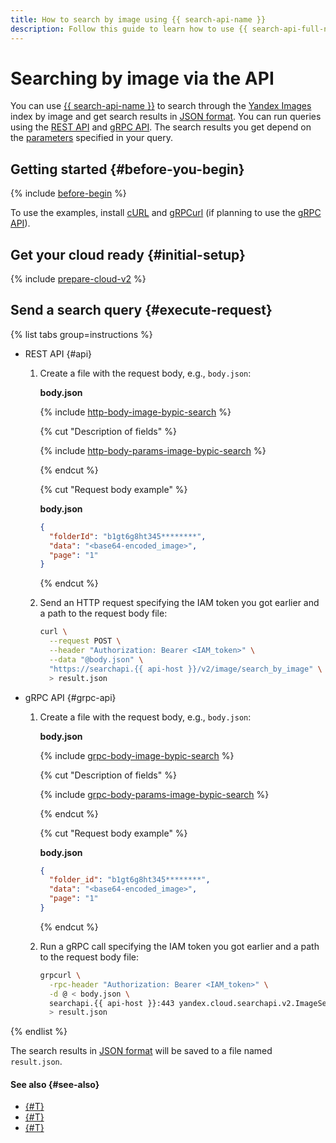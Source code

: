 ```yaml
---
title: How to search by image using {{ search-api-name }}
description: Follow this guide to learn how to use {{ search-api-full-name }} to send search queries for images based on a source image.
---
```


# Searching by image via the API

You can use [{{ search-api-name }}](../concepts/index.md#api-v2) to search through the [Yandex Images](https://yandex.ru/images) index by image and get search results in [JSON format](../concepts/image-search.md#json-response-format). You can run queries using the [REST API](../api-ref/) and [gRPC API](../api-ref/grpc/). The search results you get depend on the [parameters](../concepts/image-search.md#request-body-by-pic) specified in your query.

## Getting started {#before-you-begin}

{% include [before-begin](../../_tutorials/_tutorials_includes/before-you-begin.md) %}

To use the examples, install [cURL](https://curl.haxx.se) and [gRPCurl](https://github.com/fullstorydev/grpcurl) (if planning to use the [gRPC API](../api-ref/grpc/)).

## Get your cloud ready {#initial-setup}

{% include [prepare-cloud-v2](../../_includes/search-api/prepare-cloud-v2.md) %}

## Send a search query {#execute-request}

{% list tabs group=instructions %}

- REST API {#api}

  1. Create a file with the request body, e.g., `body.json`:

      **body.json**

      {% include [http-body-image-bypic-search](../../_includes/search-api/http-body-image-bypic-search.md) %}

      {% cut "Description of fields" %}

      {% include [http-body-params-image-bypic-search](../../_includes/search-api/http-body-params-image-bypic-search.md) %}

      {% endcut %}

      {% cut "Request body example" %}

      **body.json**

      ```json
      {
        "folderId": "b1gt6g8ht345********",
        "data": "<base64-encoded_image>",
        "page": "1"
      }
      ```

      {% endcut %}

  1. Send an HTTP request specifying the IAM token you got earlier and a path to the request body file:

      ```bash
      curl \
        --request POST \
        --header "Authorization: Bearer <IAM_token>" \
        --data "@body.json" \
        "https://searchapi.{{ api-host }}/v2/image/search_by_image" \
        > result.json
      ```

- gRPC API {#grpc-api}

  1. Create a file with the request body, e.g., `body.json`:

      **body.json**

      {% include [grpc-body-image-bypic-search](../../_includes/search-api/grpc-body-image-bypic-search.md) %}

      {% cut "Description of fields" %}

      {% include [grpc-body-params-image-bypic-search](../../_includes/search-api/grpc-body-params-image-bypic-search.md) %}

      {% endcut %}

      {% cut "Request body example" %}

      **body.json**

      ```json
      {
        "folder_id": "b1gt6g8ht345********",
        "data": "<base64-encoded_image>",
        "page": "1"
      }
      ```

      {% endcut %}

  1. Run a gRPC call specifying the IAM token you got earlier and a path to the request body file:

      ```bash
      grpcurl \
        -rpc-header "Authorization: Bearer <IAM_token>" \
        -d @ < body.json \
        searchapi.{{ api-host }}:443 yandex.cloud.searchapi.v2.ImageSearchService/SearchByImage \
        > result.json
      ```

{% endlist %}

The search results in [JSON format](../concepts/image-search.md#json-response-format) will be saved to a file named `result.json`.

#### See also {#see-also}

* [{#T}](./search-images.md)
* [{#T}](../concepts/image-search.md)
* [{#T}](../api-ref/authentication.md)